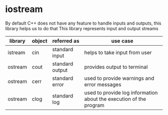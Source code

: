 # iostream
By default C++ does not have any feature to handle inputs and outputs, this library helps us to do that
This library represents input and output streams

|library |object|referred as|use case|
|--------|------|-----------|-------|
|istream |cin   |standard input|helps to take input from user|
|ostream |cout  |standard output|provides output to terminal|
|ostream |cerr  |standard error |used to provide warnings and error messages|
|ostream |clog  |standard log   |used to provide log information about the execution of the program|



